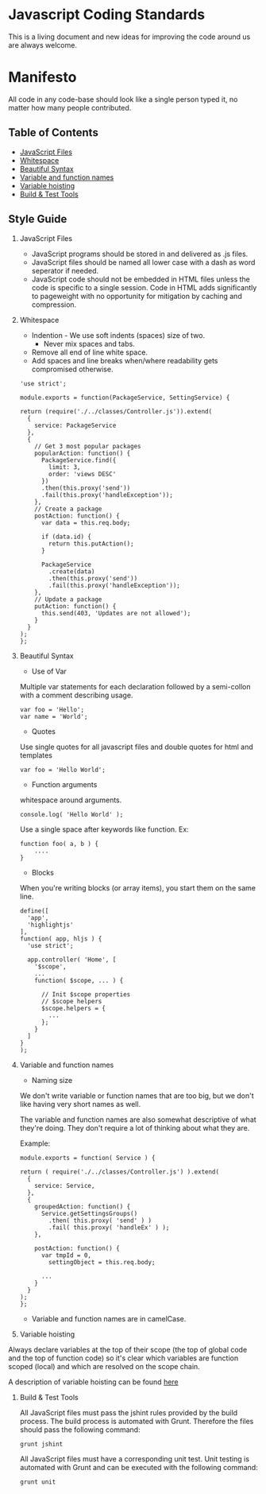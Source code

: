 # Javascript Coding Standards

This is a living document and new ideas for improving the code around us are always welcome.

# Manifesto

All code in any code-base should look like a single person typed it, no matter how many people contributed.

## Table of Contents
 * [JavaScript Files](#jsfiles)
 * [Whitespace](#whitespace)
 * [Beautiful Syntax](#spacing)
 * [Variable and function names](#naming)
 * [Variable hoisting](#hoisting)
 * [Build & Test Tools](#tools)

## Style Guide

1. <a name="jsfiles">JavaScript Files</a>
	- JavaScript programs should be stored in and delivered as .js files.
	- JavaScript files should be named all lower case with a dash as word seperator if needed.
	- JavaScript code should not be embedded in HTML files unless the code is specific to a single session. Code in HTML adds significantly to pageweight with no opportunity for mitigation by caching and compression.

1. <a name="whitespace">Whitespace</a>
	- Indention - We use soft indents (spaces) size of two.
		- Never mix spaces and tabs.
	- Remove all end of line white space.
	- Add spaces and line breaks when/where readability gets compromised otherwise.

	```code
	'use strict';

	module.exports = function(PackageService, SettingService) {

    return (require('./../classes/Controller.js')).extend(
      {
        service: PackageService
      },
      {
        // Get 3 most popular packages
        popularAction: function() {
          PackageService.find({
            limit: 3,
            order: 'views DESC'
          })
          .then(this.proxy('send'))
          .fail(this.proxy('handleException'));
        },
        // Create a package
        postAction: function() {
          var data = this.req.body;

          if (data.id) {
            return this.putAction();
          }

          PackageService
            .create(data)
            .then(this.proxy('send'))
            .fail(this.proxy('handleException'));
        },
        // Update a package
        putAction: function() {
          this.send(403, 'Updates are not allowed');
        }
      }
    );
	};
	```

1. <a name="spacing">Beautiful Syntax</a>

	- Use of Var

	Multiple var statements for each declaration followed by a semi-collon with a comment describing usage.

	```code
	var foo = 'Hello';
	var name = 'World';
	```

	- Quotes

	Use single quotes for all javascript files and double quotes for html and templates

	```code
	var foo = 'Hello World';
	```

	- Function arguments

	whitespace around arguments.

	```code
	console.log( 'Hello World' );
	```

	Use a single space after keywords like function. Ex:

	```code
	function foo( a, b ) {
		....
	}
	```

	- Blocks

	When you're writing blocks (or array items), you start them on the same line.

	```code
	define([
      'app',
      'highlightjs'
    ],
    function( app, hljs ) {
      'use strict';

      app.controller( 'Home', [
        '$scope',
        ...
        function( $scope, ... ) {

          // Init $scope properties
          // $scope helpers
          $scope.helpers = {
            ...
          };
        }
      ]
    }
	);
	```

1. <a name="naming">Variable and function names</a>

	- Naming size

	We don't write variable or function names that are too big, but we don't like having very short names as well.

	The variable and function names are also somewhat descriptive of what they're doing. They don't require a lot of thinking about what they are.

	Example:
	```code
	module.exports = function( Service ) {

    return ( require('./../classes/Controller.js') ).extend(
      {
        service: Service,
      },
      {
        groupedAction: function() {
          Service.getSettingsGroups()
            .then( this.proxy( 'send' ) )
            .fail( this.proxy( 'handleEx' ) );
        },

        postAction: function() {
          var tmpId = 0,
            settingObject = this.req.body;

          ...
        }
      }
    );
	};
	```

	- Variable and function names are in camelCase.

1. <a name="jsfiles">Variable hoisting</a>

  Always declare variables at the top of their scope (the top of global code and the top of function code) so it's clear which variables are function scoped (local) and which are resolved on the scope chain.

  A description of variable hoisting can be found <a href="https://developer.mozilla.org/en-US/docs/Web/JavaScript/Reference/Statements/var#var_hoisting">here</a>

1. <a name="tools">Build & Test Tools</a>

	All JavaScript files must pass the jshint rules provided by the build process.  The build process is automated with Grunt. Therefore the files should pass the following command:

	```shell
	grunt jshint
	```

	All JavaScript files must have a corresponding unit test.  Unit testing is automated with Grunt and can be executed with the following command:

	```shell
	grunt unit
	```

